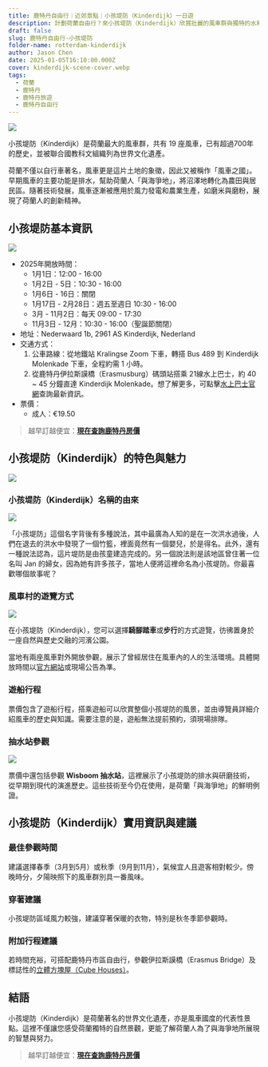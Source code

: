 ```yaml
---
title: 鹿特丹自由行｜近郊景點｜小孩堤防（Kinderdijk）一日遊
description: 計劃荷蘭自由行？來小孩堤防（Kinderdijk）欣賞壯麗的風車群與獨特的水利工程，了解荷蘭人「與海爭地」的智慧技術！
draft: false
slug: 鹿特丹自由行-小孩堤防
folder-name: rotterdam-kinderdijk
author: Jason Chen
date: 2025-01-05T16:10:00.000Z
cover: kinderdijk-scene-cover.webp
tags:
  - 荷蘭
  - 鹿特丹
  - 鹿特丹旅遊
  - 鹿特丹自由行
---
```

![](kinderdijk-scene.webp)

小孩堤防（Kinderdijk）是荷蘭最大的風車群，共有 19 座風車，已有超過700年的歷史，並被聯合國教科文組織列為世界文化遺產。

荷蘭不僅以自行車著名，風車更是這片土地的象徵，因此又被稱作「風車之國」。早期風車的主要功能是排水，幫助荷蘭人「與海爭地」，將沼澤地轉化為農田與居民區。隨著技術發展，風車逐漸被應用於風力發電和農業生產，如磨米與磨粉，展現了荷蘭人的創新精神。

## 小孩堤防基本資訊

![](kinderdijk-lake-and-windmills.webp)

- 2025年開放時間：
  * 1月1日：12:00 - 16:00
  * 1月2日 - 5日：10:30 - 16:00
  * 1月6日 - 16日：關閉
  * 1月17日 - 2月28日：週五至週日 10:30 - 16:00
  * 3月 - 11月2日：每天 09:00 - 17:30
  * 11月3日 - 12月：10:30 - 16:00（聖誕節關閉）
- 地址：Nederwaard 1b, 2961 AS Kinderdijk, Nederland
- 交通方式：
  1. 公車路線：從地鐵站 Kralingse Zoom 下車，轉搭 Bus 489 到 Kinderdijk Molenkade 下車，全程約需 1 小時。
  2. 從鹿特丹伊拉斯謨橋（Erasmusburg）碼頭站搭乘 21線水上巴士，約 40 ~ 45 分鐘直達 Kinderdijk Molenkade。想了解更多，可點擊[水上巴士官網](https://www.waterbus.nl)查詢最新資訊。
- 票價：
  - 成人：€19.50

> 越早訂越便宜：[**現在查詢鹿特丹房價**](https://www.booking.com/city/nl/rotterdam.xt.html?aid=7956794&no_rooms=1&group_adults=2)

## 小孩堤防（Kinderdijk）的特色與魅力

![](kinderdijk-windmills.webp)

### 小孩堤防（Kinderdijk）名稱的由來

![](kinderdijk-roads.webp)

「小孩堤防」這個名字背後有多種說法，其中最廣為人知的是在一次洪水過後，人們在退去的洪水中發現了一個竹籃，裡面竟然有一個嬰兒，於是得名。此外，還有一種說法認為，這片堤防是由孩童建造完成的。另一個說法則是該地區曾住著一位名叫 Jan 的婦女，因為她有許多孩子，當地人便將這裡命名為小孩堤防。你最喜歡哪個故事呢？

### 風車村的遊覽方式

![](house-interior-in-kinderdijk.webp)

在小孩堤防（Kinderdijk），您可以選擇**騎腳踏車**或**步行**的方式遊覽，彷彿置身於一座自然與歷史交融的河濱公園。

當地有兩座風車對外開放參觀，展示了曾經居住在風車內的人的生活環境。具體開放時間以[官方網站](https://kinderdijk.nl)或現場公告為準。

### 遊船行程

票價包含了遊船行程，搭乘遊船可以欣賞整個小孩堤防的風景，並由導覽員詳細介紹風車的歷史與知識。需要注意的是，遊船無法提前預約，須現場排隊。

### 抽水站參觀

![](kinderdijk-wisboom-pumping-station.webp)

票價中還包括參觀 **Wisboom 抽水站**，這裡展示了小孩堤防的排水與研磨技術，從早期到現代的演進歷史。這些技術至今仍在使用，是荷蘭「與海爭地」的鮮明例證。

## 小孩堤防（Kinderdijk）實用資訊與建議

### 最佳參觀時間

建議選擇春季（3月到5月）或秋季（9月到11月），氣候宜人且遊客相對較少。傍晚時分，夕陽映照下的風車群別具一番風味。

### 穿著建議

小孩堤防區域風力較強，建議穿著保暖的衣物，特別是秋冬季節參觀時。

### 附加行程建議

若時間充裕，可搭配鹿特丹市區自由行，參觀伊拉斯謨橋（Erasmus Bridge）及標誌性的[立體方塊屋（Cube Houses）](https://exittaiwan.com/posts/%E9%B9%BF%E7%89%B9%E4%B8%B9%E6%99%AF%E9%BB%9E-%E6%96%B9%E5%A1%8A%E5%B1%8B-%E6%8B%B1%E5%BB%8A%E5%B8%82%E5%A0%B4/)。

## 結語

小孩堤防（Kinderdijk）是荷蘭著名的世界文化遺產，亦是風車國度的代表性景點。這裡不僅讓您感受荷蘭獨特的自然景觀，更能了解荷蘭人為了與海爭地所展現的智慧與努力。

> 越早訂越便宜：[**現在查詢鹿特丹房價**](https://www.booking.com/city/nl/rotterdam.xt.html?aid=7956794&no_rooms=1&group_adults=2)